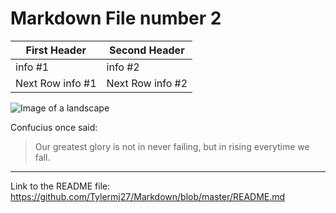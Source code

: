 # Markdown File number 2

First Header | Second Header
------------ | -------------
info #1 | info #2
Next Row info #1 | Next Row info #2


![Image of a landscape](http://www.free-hdwallpapers.com/wallpapers/nature/119622.jpg)

Confucius once said:
>Our greatest glory is not in never failing, but in rising everytime we fall.


---
Link to the README file: <https://github.com/Tylermj27/Markdown/blob/master/README.md>
